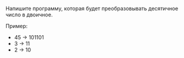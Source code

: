 Напишите программу, которая будет преобразовывать десятичное число в двоичное.

Пример:

- 45 -> 101101
- 3 -> 11
- 2 -> 10